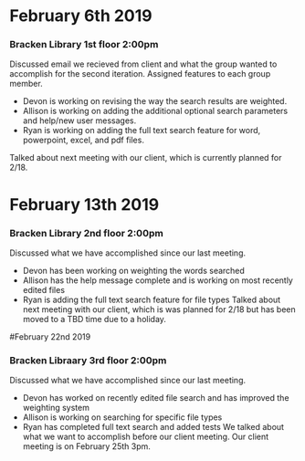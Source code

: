 # February 6th 2019
### Bracken Library 1st floor 2:00pm

Discussed email we recieved from client and what the group wanted to accomplish for the second iteration. Assigned features to each group member.
  * Devon is working on revising the way the search results are weighted.
  * Allison is working on adding the additional optional search parameters and help/new user messages.
  * Ryan is working on adding the full text search feature for word, powerpoint, excel, and pdf files.
  
Talked about next meeting with our client, which is currently planned for 2/18.

# February 13th 2019
### Bracken Library 2nd floor 2:00pm

Discussed what we have accomplished since our last meeting.
 * Devon has been working on weighting the words searched
 * Allison has the help message complete and is working on most recently edited files
 * Ryan is adding the full text search feature for file types
Talked about next meeting with our client, which is was planned for 2/18 but has been moved to a TBD time due to a holiday.

#February 22nd 2019
### Bracken Libraary 3rd floor 2:00pm
Discussed what we have accomplished since our last meeting.
 * Devon has worked on recently edited file search and has improved the weighting system
 * Allison is working on searching for specific file types
 * Ryan has completed full text search and added tests
 We talked about what we want to accomplish before our client meeting. Our client meeting is on February 25th 3pm.
